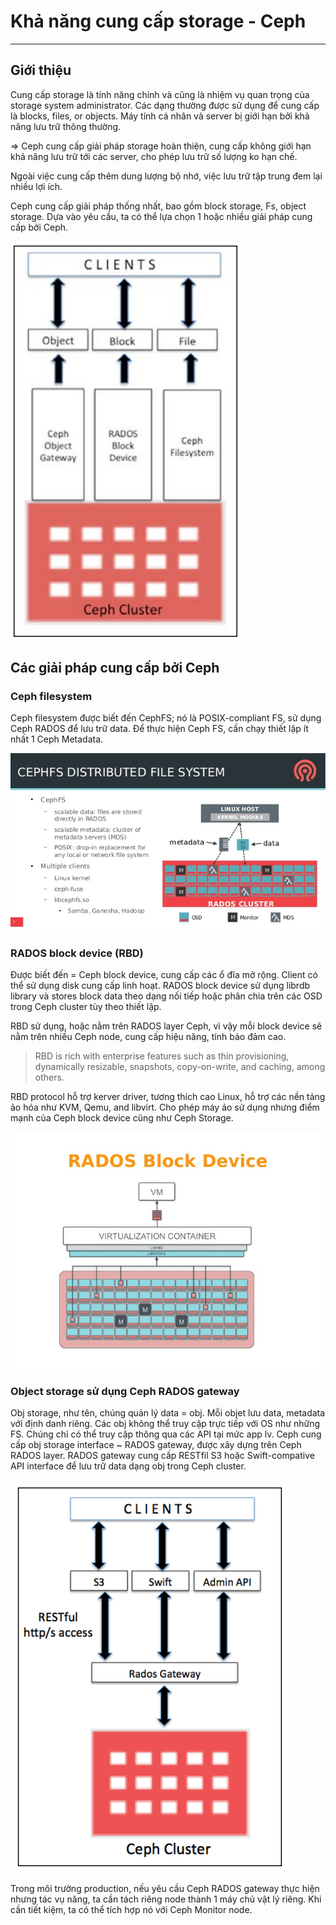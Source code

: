 # Khả năng cung cấp storage - Ceph
---
## Giới thiệu
Cung cấp storage là tính năng chính và cũng là nhiệm vụ quan trọng của storage system administrator. Các dạng thường được sử dụng để cung cấp là blocks, files, or objects. Máy tính cá nhân và server bị giới hạn bởi khả năng lưu trữ thông thường.

=> Ceph cung cấp giải pháp storage hoàn thiện, cung cấp không giới hạn khả năng lưu trữ tới các server, cho phép lưu trữ số lượng ko hạn chế.

Ngoài việc cung cấp thêm dung lượng bộ nhớ, việc lưu trữ tập trung đem lại nhiều lợi ích.

Ceph cung cấp giải pháp thống nhất, bao gồm block storage, Fs, object storage. Dựa vào yêu cầu, ta có thể lựa chọn 1 hoặc nhiều giải pháp cung cấp bởi Ceph.

![](PIC/ceph-provi-1.png)

## Các giải pháp cung cấp bởi Ceph
### Ceph filesystem
Ceph filesystem được biết đến CephFS; nó là POSIX-compliant FS, sử dụng Ceph RADOS để lưu trữ data. Để thực hiện Ceph FS,  cần chạy thiết lập ít nhất 1 Ceph Metadata.

![](PIC/ceph-provi-3.jpg)

### RADOS block device (RBD)
Được biết đến = Ceph block device, cung cấp các ổ đĩa mở rộng. Client có thể sử dụng disk cung cấp linh hoạt. RADOS block device sử dụng librdb library và stores block data theo dạng nối tiếp hoặc phân chia trên các OSD trong Ceph cluster tùy theo thiết lập.

RBD sử dụng, hoặc nằm trên RADOS layer Ceph, vì vậy mỗi block device sẽ nằm trên nhiều Ceph node, cung cấp hiệu năng, tính bảo đảm cao.

> RBD is rich with enterprise features such as thin provisioning, dynamically resizable, snapshots, copy-on-write, and caching, among others.

RBD protocol hỗ trợ kerver driver, tương thích cao Linux, hỗ trợ các nền tảng ảo hóa như KVM, Qemu, and libvirt. Cho phép máy ảo sử dụng nhưng điểm mạnh của Ceph block device cũng như Ceph Storage.

![](PIC/ceph-provi-4.jpg)

### Object storage sử dụng Ceph RADOS gateway
Obj storage, như tên, chúng quản lý data = obj. Mỗi objet lưu data, metadata với định danh riêng. Các obj không thể truy cập trực tiếp với OS như những FS. Chúng chỉ có thể truy cập thông qua các API tại mức app lv. Ceph cung cấp obj storage interface ~ RADOS gateway, được xây dựng trên Ceph RADOS layer. RADOS gateway cung cấp RESTfil S3 hoặc Swift-compative API interface để lưu trữ data dạng obj trong Ceph cluster.

![](PIC/ceph-provi-2.png)

Trong môi trường production, nếu yêu cầu Ceph RADOS gateway thực hiện nhưng tác vụ năng, ta cần tách riêng node thành 1 máy chủ vật lý riêng. Khi cần tiết kiệm, ta có thể tích hợp nó với Ceph Monitor node.
